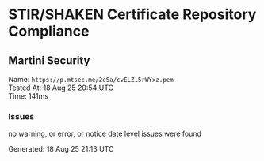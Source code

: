 # STIR/SHAKEN Certificate Repository Compliance

## Martini Security

Name: `https://p.mtsec.me/2e5a/cvELZl5rWYxz.pem`\
Tested At: 18 Aug 25 20:54 UTC\
Time: 141ms

### Issues

no warning, or error, or notice date level issues were found

Generated: 18 Aug 25 21:13 UTC